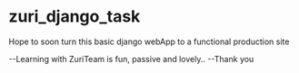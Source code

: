 # zuri_django_task
Hope to soon turn this basic django webApp to a functional production site


--Learning with ZuriTeam is fun, passive and lovely..
--Thank you 
